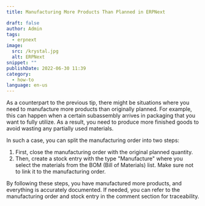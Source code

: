 ```yaml
---
title: Manufacturing More Products Than Planned in ERPNext

draft: false
author: Admin
tags:
  - erpnext
image:
  src: /krystal.jpg
  alt: ERPNext
snippet: ""
publishDate: 2022-06-30 11:39
category:
  - how-to
language: en-us
---
```


As a counterpart to the previous tip, there might be situations where you need to manufacture more products than originally planned. For example, this can happen when a certain subassembly arrives in packaging that you want to fully utilize. As a result, you need to produce more finished goods to avoid wasting any partially used materials.

In such a case, you can split the manufacturing order into two steps:

1. First, close the manufacturing order with the original planned quantity.
2. Then, create a stock entry with the type "Manufacture" where you select the materials from the BOM (Bill of Materials) list. Make sure not to link it to the manufacturing order.

By following these steps, you have manufactured more products, and everything is accurately documented. If needed, you can refer to the manufacturing order and stock entry in the comment section for traceability.
